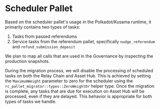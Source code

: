 # Scheduler Pallet

Based on the scheduler pallet's usage in the Polkadot/Kusama runtime, it primarily contains two types of tasks:
1. Tasks from passed referendums
2. Service tasks from the referendum pallet, specifically `nudge_referendum` and `refund_submission_deposit`

We plan to map all calls that are used in the Governance by inspecting the production snapshots.

During the migration process, we will disable the processing of scheduled tasks on both the Relay Chain and Asset Hub. This is achieved by setting the `MaximumWeight` parameter to zero for the scheduler using the `rc_pallet_migrator::types::ZeroWeightOr` helper type. Once the migration is complete, any tasks that are due for execution on Asset Hub will be processed, even if they are delayed. This behavior is appropriate for both types of tasks we handle.
